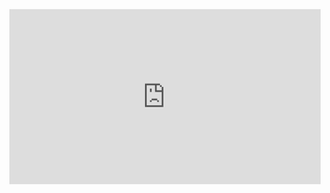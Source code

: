 <iframe width="560" height="315" src="https://www.youtube.com/embed/QJwJ6GsRhhE" title="YouTube video player" frameborder="0" allow="accelerometer; autoplay; clipboard-write; encrypted-media; gyroscope; picture-in-picture" allowfullscreen></iframe>